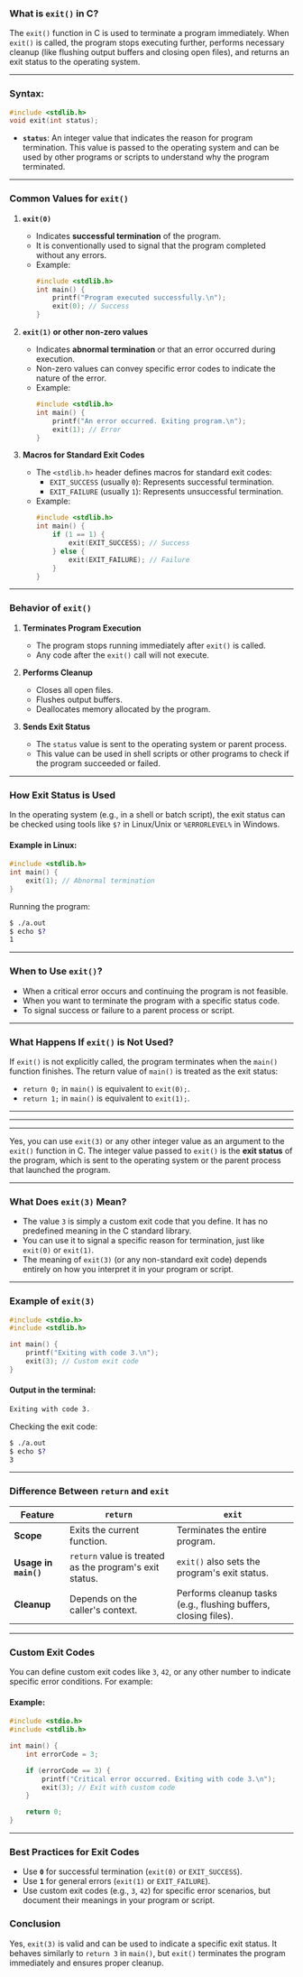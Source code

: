 ### **What is `exit()` in C?**

The `exit()` function in C is used to terminate a program immediately. When `exit()` is called, the program stops executing further, performs necessary cleanup (like flushing output buffers and closing open files), and returns an exit status to the operating system.

---

### **Syntax:**
```c
#include <stdlib.h>
void exit(int status);
```

- **`status`**: An integer value that indicates the reason for program termination. This value is passed to the operating system and can be used by other programs or scripts to understand why the program terminated.

---

### **Common Values for `exit()`**

1. **`exit(0)`**
   - Indicates **successful termination** of the program.
   - It is conventionally used to signal that the program completed without any errors.
   - Example:
     ```c
     #include <stdlib.h>
     int main() {
         printf("Program executed successfully.\n");
         exit(0); // Success
     }
     ```

2. **`exit(1)` or other non-zero values**
   - Indicates **abnormal termination** or that an error occurred during execution.
   - Non-zero values can convey specific error codes to indicate the nature of the error.
   - Example:
     ```c
     #include <stdlib.h>
     int main() {
         printf("An error occurred. Exiting program.\n");
         exit(1); // Error
     }
     ```

3. **Macros for Standard Exit Codes**
   - The `<stdlib.h>` header defines macros for standard exit codes:
     - `EXIT_SUCCESS` (usually `0`): Represents successful termination.
     - `EXIT_FAILURE` (usually `1`): Represents unsuccessful termination.
   - Example:
     ```c
     #include <stdlib.h>
     int main() {
         if (1 == 1) {
             exit(EXIT_SUCCESS); // Success
         } else {
             exit(EXIT_FAILURE); // Failure
         }
     }
     ```

---

### **Behavior of `exit()`**

1. **Terminates Program Execution**
   - The program stops running immediately after `exit()` is called.
   - Any code after the `exit()` call will not execute.

2. **Performs Cleanup**
   - Closes all open files.
   - Flushes output buffers.
   - Deallocates memory allocated by the program.

3. **Sends Exit Status**
   - The `status` value is sent to the operating system or parent process.
   - This value can be used in shell scripts or other programs to check if the program succeeded or failed.

---

### **How Exit Status is Used**

In the operating system (e.g., in a shell or batch script), the exit status can be checked using tools like `$?` in Linux/Unix or `%ERRORLEVEL%` in Windows.

#### Example in Linux:
```c
#include <stdlib.h>
int main() {
    exit(1); // Abnormal termination
}
```

Running the program:
```bash
$ ./a.out
$ echo $?
1
```

---

### **When to Use `exit()`?**
- When a critical error occurs and continuing the program is not feasible.
- When you want to terminate the program with a specific status code.
- To signal success or failure to a parent process or script.

---

### **What Happens If `exit()` is Not Used?**
If `exit()` is not explicitly called, the program terminates when the `main()` function finishes. The return value of `main()` is treated as the exit status:
- `return 0;` in `main()` is equivalent to `exit(0);`.
- `return 1;` in `main()` is equivalent to `exit(1);`.


---
---
---


Yes, you can use `exit(3)` or any other integer value as an argument to the `exit()` function in C. The integer value passed to `exit()` is the **exit status** of the program, which is sent to the operating system or the parent process that launched the program.

---

### **What Does `exit(3)` Mean?**
- The value `3` is simply a custom exit code that you define. It has no predefined meaning in the C standard library.
- You can use it to signal a specific reason for termination, just like `exit(0)` or `exit(1)`.
- The meaning of `exit(3)` (or any non-standard exit code) depends entirely on how you interpret it in your program or script.

---

### **Example of `exit(3)`**
```c
#include <stdio.h>
#include <stdlib.h>

int main() {
    printf("Exiting with code 3.\n");
    exit(3); // Custom exit code
}
```

#### Output in the terminal:
```bash
Exiting with code 3.
```

Checking the exit code:
```bash
$ ./a.out
$ echo $?
3
```

---

### **Difference Between `return` and `exit`**

| Feature              | `return`               | `exit`                       |
|----------------------|------------------------|------------------------------|
| **Scope**            | Exits the current function. | Terminates the entire program. |
| **Usage in `main()`**| `return` value is treated as the program's exit status. | `exit()` also sets the program's exit status. |
| **Cleanup**          | Depends on the caller's context. | Performs cleanup tasks (e.g., flushing buffers, closing files). |

---

### **Custom Exit Codes**
You can define custom exit codes like `3`, `42`, or any other number to indicate specific error conditions. For example:

#### Example:
```c
#include <stdio.h>
#include <stdlib.h>

int main() {
    int errorCode = 3;

    if (errorCode == 3) {
        printf("Critical error occurred. Exiting with code 3.\n");
        exit(3); // Exit with custom code
    }

    return 0;
}
```

---

### **Best Practices for Exit Codes**
- Use **`0`** for successful termination (`exit(0)` or `EXIT_SUCCESS`).
- Use **`1`** for general errors (`exit(1)` or `EXIT_FAILURE`).
- Use custom exit codes (e.g., `3`, `42`) for specific error scenarios, but document their meanings in your program or script.

### **Conclusion**
Yes, `exit(3)` is valid and can be used to indicate a specific exit status. It behaves similarly to `return 3` in `main()`, but `exit()` terminates the program immediately and ensures proper cleanup.